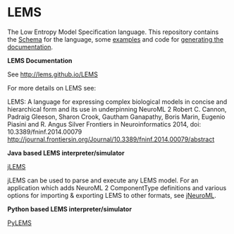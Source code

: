 LEMS
====

The Low Entropy Model Specification language. This repository contains the [Schema](https://github.com/LEMS/LEMS/tree/master/Schemas/LEMS) for the language, some [examples](https://github.com/LEMS/LEMS/tree/master/examples) and code for [generating the documentation](https://github.com/LEMS/LEMS/tree/master/docgeneration).

**LEMS Documentation**

See http://lems.github.io/LEMS

For more details on LEMS see: 

LEMS: A language for expressing complex biological models in concise and hierarchical form and its use in underpinning NeuroML 2
Robert C. Cannon, Padraig Gleeson, Sharon Crook, Gautham Ganapathy, Boris Marin, Eugenio Piasini and R. Angus Silver
Frontiers in Neuroinformatics 2014, doi: 10.3389/fninf.2014.00079
http://journal.frontiersin.org/Journal/10.3389/fninf.2014.00079/abstract

**Java based LEMS interpreter/simulator**

[jLEMS](https://github.com/LEMS/jLEMS)

jLEMS can be used to parse and execute any LEMS model. For an application which adds NeuroML 2 ComponentType definitions and various options for importing & exporting LEMS to other formats, see [jNeuroML](https://github.com/NeuroML/jNeuroML).

**Python based LEMS interpreter/simulator**

[PyLEMS](https://github.com/LEMS/pylems)
